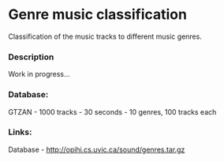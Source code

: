 # Genre music classification

Classification of the music tracks to different music genres.

### Description

Work in progress...

### Database:

GTZAN - 1000 tracks - 30 seconds - 10 genres, 100 tracks each

### Links:

Database - http://opihi.cs.uvic.ca/sound/genres.tar.gz
